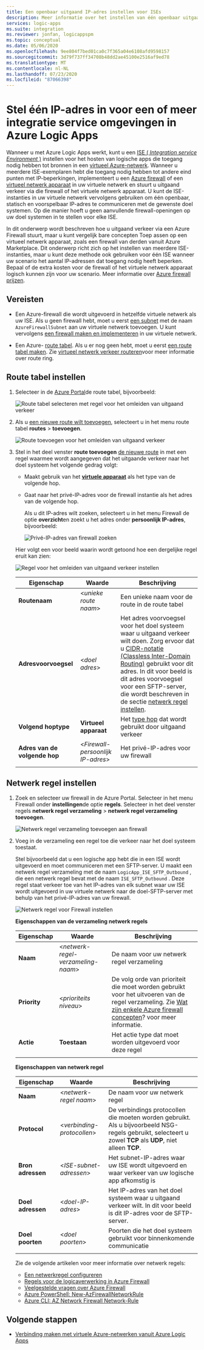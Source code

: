 ```yaml
---
title: Een openbaar uitgaand IP-adres instellen voor ISEs
description: Meer informatie over het instellen van één openbaar uitgaand IP-adres voor integratie service omgevingen (ISEs) in Azure Logic Apps
services: logic-apps
ms.suite: integration
ms.reviewer: jonfan, logicappspm
ms.topic: conceptual
ms.date: 05/06/2020
ms.openlocfilehash: 9ee804f7bed01ca0c7f365a04e6108afd9598157
ms.sourcegitcommit: 3d79f737ff34708b48dd2ae45100e2516af9ed78
ms.translationtype: MT
ms.contentlocale: nl-NL
ms.lasthandoff: 07/23/2020
ms.locfileid: "87066398"
---
```

# <a name="set-up-a-single-ip-address-for-one-or-more-integration-service-environments-in-azure-logic-apps"></a>Stel één IP-adres in voor een of meer integratie service omgevingen in Azure Logic Apps

Wanneer u met Azure Logic Apps werkt, kunt u een [ISE ( *Integration service Environment* )](../logic-apps/connect-virtual-network-vnet-isolated-environment-overview.md) instellen voor het hosten van logische apps die toegang nodig hebben tot bronnen in een [virtueel Azure-netwerk](../virtual-network/virtual-networks-overview.md). Wanneer u meerdere ISE-exemplaren hebt die toegang nodig hebben tot andere eind punten met IP-beperkingen, implementeert u een [Azure firewall](../firewall/overview.md) of een [virtueel netwerk apparaat](../virtual-network/virtual-networks-overview.md#filter-network-traffic) in uw virtuele netwerk en stuurt u uitgaand verkeer via die firewall of het virtuele netwerk apparaat. U kunt de ISE-instanties in uw virtuele netwerk vervolgens gebruiken om één openbaar, statisch en voorspelbaar IP-adres te communiceren met de gewenste doel systemen. Op die manier hoeft u geen aanvullende firewall-openingen op uw doel systemen in te stellen voor elke ISE.

In dit onderwerp wordt beschreven hoe u uitgaand verkeer via een Azure Firewall stuurt, maar u kunt vergelijk bare concepten Toep assen op een virtueel netwerk apparaat, zoals een firewall van derden vanuit Azure Marketplace. Dit onderwerp richt zich op het instellen van meerdere ISE-instanties, maar u kunt deze methode ook gebruiken voor één ISE wanneer uw scenario het aantal IP-adressen dat toegang nodig heeft beperken. Bepaal of de extra kosten voor de firewall of het virtuele netwerk apparaat logisch kunnen zijn voor uw scenario. Meer informatie over [Azure firewall prijzen](https://azure.microsoft.com/pricing/details/azure-firewall/).

## <a name="prerequisites"></a>Vereisten

* Een Azure-firewall die wordt uitgevoerd in hetzelfde virtuele netwerk als uw ISE. Als u geen firewall hebt, moet u eerst [een subnet](../virtual-network/virtual-network-manage-subnet.md#add-a-subnet) met de naam `AzureFirewallSubnet` aan uw virtuele netwerk toevoegen. U kunt vervolgens [een firewall maken en implementeren](../firewall/tutorial-firewall-deploy-portal.md#deploy-the-firewall) in uw virtuele netwerk.

* Een Azure- [route tabel](../virtual-network/manage-route-table.md). Als u er nog geen hebt, moet u eerst [een route tabel maken](../virtual-network/manage-route-table.md#create-a-route-table). Zie [virtueel netwerk verkeer routeren](../virtual-network/virtual-networks-udr-overview.md)voor meer informatie over route ring.

## <a name="set-up-route-table"></a>Route tabel instellen

1. Selecteer in de [Azure Portal](https://portal.azure.com)de route tabel, bijvoorbeeld:

   ![Route tabel selecteren met regel voor het omleiden van uitgaand verkeer](./media/connect-virtual-network-vnet-set-up-single-ip-address/select-route-table-for-virtual-network.png)

1. Als u [een nieuwe route wilt toevoegen](../virtual-network/manage-route-table.md#create-a-route), selecteert u in het menu route tabel **routes**  >  **toevoegen**.

   ![Route toevoegen voor het omleiden van uitgaand verkeer](./media/connect-virtual-network-vnet-set-up-single-ip-address/add-route-to-route-table.png)

1. Stel in het deel venster **route toevoegen** [de nieuwe route](../virtual-network/manage-route-table.md#create-a-route) in met een regel waarmee wordt aangegeven dat het uitgaande verkeer naar het doel systeem het volgende gedrag volgt:

   * Maakt gebruik van het [**virtuele apparaat**](../virtual-network/virtual-networks-udr-overview.md#user-defined) als het type van de volgende hop.

   * Gaat naar het privé-IP-adres voor de firewall instantie als het adres van de volgende hop.

     Als u dit IP-adres wilt zoeken, selecteert u in het menu Firewall de optie **overzicht**en zoekt u het adres onder **persoonlijk IP-adres**, bijvoorbeeld:

     ![Privé-IP-adres van firewall zoeken](./media/connect-virtual-network-vnet-set-up-single-ip-address/find-firewall-private-ip-address.png)

   Hier volgt een voor beeld waarin wordt getoond hoe een dergelijke regel eruit kan zien:

   ![Regel voor het omleiden van uitgaand verkeer instellen](./media/connect-virtual-network-vnet-set-up-single-ip-address/add-rule-to-route-table.png)

   | Eigenschap | Waarde | Beschrijving |
   |----------|-------|-------------|
   | **Routenaam** | <*unieke route naam*> | Een unieke naam voor de route in de route tabel |
   | **Adresvoorvoegsel** | <*doel adres*> | Het adres voorvoegsel voor het doel systeem waar u uitgaand verkeer wilt doen. Zorg ervoor dat u [CIDR-notatie (Classless Inter-Domain Routing)](https://en.wikipedia.org/wiki/Classless_Inter-Domain_Routing) gebruikt voor dit adres. In dit voor beeld is dit adres voorvoegsel voor een SFTP-server, die wordt beschreven in de sectie [netwerk regel instellen](#set-up-network-rule). |
   | **Volgend hoptype** | **Virtueel apparaat** | Het [type hop](../virtual-network/virtual-networks-udr-overview.md#next-hop-types-across-azure-tools) dat wordt gebruikt door uitgaand verkeer |
   | **Adres van de volgende hop** | <*Firewall-persoonlijk IP-adres*> | Het privé-IP-adres voor uw firewall |
   |||

<a name="set-up-network-rule"></a>

## <a name="set-up-network-rule"></a>Netwerk regel instellen

1. Zoek en selecteer uw firewall in de Azure Portal. Selecteer in het menu Firewall onder **instellingen**de optie **regels**. Selecteer in het deel venster regels **netwerk regel verzameling**  >  **netwerk regel verzameling toevoegen**.

   ![Netwerk regel verzameling toevoegen aan firewall](./media/connect-virtual-network-vnet-set-up-single-ip-address/add-network-rule-collection.png)

1. Voeg in de verzameling een regel toe die verkeer naar het doel systeem toestaat.

   Stel bijvoorbeeld dat u een logische app hebt die in een ISE wordt uitgevoerd en moet communiceren met een SFTP-server. U maakt een netwerk regel verzameling met de naam `LogicApp_ISE_SFTP_Outbound` , die een netwerk regel bevat met de naam `ISE_SFTP_Outbound` . Deze regel staat verkeer toe van het IP-adres van elk subnet waar uw ISE wordt uitgevoerd in uw virtuele netwerk naar de doel-SFTP-server met behulp van het privé-IP-adres van uw firewall.

   ![Netwerk regel voor Firewall instellen](./media/connect-virtual-network-vnet-set-up-single-ip-address/set-up-network-rule-for-firewall.png)

   **Eigenschappen van de verzameling netwerk regels**

   | Eigenschap | Waarde | Beschrijving |
   |----------|-------|-------------|
   | **Naam** | <*netwerk-regel-verzameling-naam*> | De naam voor uw netwerk regel verzameling |
   | **Priority** | <*prioriteits niveau*> | De volg orde van prioriteit die moet worden gebruikt voor het uitvoeren van de regel verzameling. Zie [Wat zijn enkele Azure firewall concepten](../firewall/firewall-faq.md#what-are-some-azure-firewall-concepts)? voor meer informatie. |
   | **Actie** | **Toestaan** | Het actie type dat moet worden uitgevoerd voor deze regel |
   |||

   **Eigenschappen van netwerk regel**

   | Eigenschap | Waarde | Beschrijving |
   |----------|-------|-------------|
   | **Naam** | <*netwerk-regel naam*> | De naam voor uw netwerk regel |
   | **Protocol** | <*verbinding-protocollen*> | De verbindings protocollen die moeten worden gebruikt. Als u bijvoorbeeld NSG-regels gebruikt, selecteert u zowel **TCP** als **UDP**, niet alleen **TCP**. |
   | **Bron adressen** | <*ISE-subnet-adressen*> | Het subnet-IP-adres waar uw ISE wordt uitgevoerd en waar verkeer van uw logische app afkomstig is |
   | **Doel adressen** | <*doel-IP-adres*> | Het IP-adres van het doel systeem waar u uitgaand verkeer wilt. In dit voor beeld is dit IP-adres voor de SFTP-server. |
   | **Doel poorten** | <*doel poorten*> | Poorten die het doel systeem gebruikt voor binnenkomende communicatie |
   |||

   Zie de volgende artikelen voor meer informatie over netwerk regels:

   * [Een netwerkregel configureren](../firewall/tutorial-firewall-deploy-portal.md#configure-a-network-rule)
   * [Regels voor de logicaverwerking in Azure Firewall](../firewall/rule-processing.md#network-rules-and-applications-rules)
   * [Veelgestelde vragen over Azure Firewall](../firewall/firewall-faq.md)
   * [Azure PowerShell: New-AzFirewallNetworkRule](/powershell/module/az.network/new-azfirewallnetworkrule)
   * [Azure CLI: AZ Network Firewall Network-Rule](/cli/azure/ext/azure-firewall/network/firewall/network-rule?view=azure-cli-latest#ext-azure-firewall-az-network-firewall-network-rule-create)

## <a name="next-steps"></a>Volgende stappen

* [Verbinding maken met virtuele Azure-netwerken vanuit Azure Logic Apps](../logic-apps/connect-virtual-network-vnet-isolated-environment.md)
